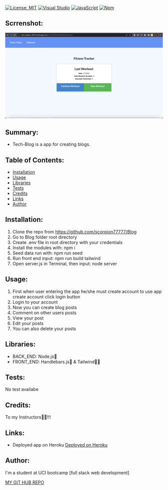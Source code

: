 [![License: MIT](https://img.shields.io/badge/License-MIT-red.svg)](https://opensource.org/licenses/MIT)
[![Visual Studio](https://img.shields.io/badge/--6C33AF?logo=visual%20studio)](https://visualstudio.microsoft.com/)
[![JavaScript](https://img.shields.io/badge/--F7DF1E?logo=javascript&logoColor=000)](https://www.javascript.com/)
[![Npm](https://badgen.net/badge/icon/npm?icon=npm&label)](https://npmjs.com/)

## Scrrenshot:

<img src="https://github.com/scorpion77777/workout_tracker/blob/main/assets/screen.png" alt="Blog screenshot"></src>

## Summary:

- Tech-Blog is a app for creating blogs.


## Table of Contents:

- [Installation](#installation)
- [Usage](#usage)
- [Libraries](#libraries)
- [Tests](#tests)
- [Credits](#credits)
- [Links](#link)
- [Author](#author)


## Installation:
1. Clone the repo from https://github.com/scorpion77777/Blog
2. Go to Blog folder root directory
3. Create .env file in root directory with your credentials
4. Install the modules with: npm i
5. Seed data run with: npm run seed
6. Run front end input: npm run build tailwind
7. Open server.js in Terminal, then input: node server 


## Usage:

1. First when user entering the app he/she must create account to use app create account click login button
2. Login to your account
3. Now you can create blog posts
4. Comment on other users posts
5. View your post 
6. Edit your posts
7. You can also delete your posts

## Libraries:

- BACK_END: Node.js🚀
- FRONT_END: Handlebars.js🦾 & Tailwind👨‍🎨

## Tests:

No test availabe


## Credits:

To my Instructors🚀🙏!!!

## Links:

- Deployed app on Heroku <a target="blank" href="https://rocky-plateau-22611.herokuapp.com/?id=62016dfc16b8e9000432ace4">Deployed on Heroku</a>

## Author:

I'm a student at UCI bootcamp [full stack web development]

[MY GIT HUB REPO](https://github.com/scorpion77777)
